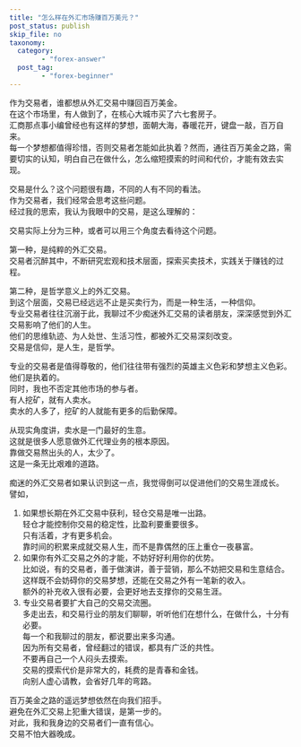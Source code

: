 ```yaml
---
title: "怎么样在外汇市场赚百万美元？"
post_status: publish
skip_file: no
taxonomy:
  category:
        - "forex-answer"
  post_tag:
        - "forex-beginner"
---
```


作为交易者，谁都想从外汇交易中赚回百万美金。  
在这个市场里，有人做到了，在核心大城市买了六七套房子。  
汇商那点事小编曾经也有这样的梦想，面朝大海，春暖花开，键盘一敲，百万自来。  
每一个梦想都值得珍惜，否则交易者怎能如此执着？然而，通往百万美金之路，需要切实的认知，明白自己在做什么，怎么缩短摸索的时间和代价，才能有效去实现。

交易是什么？这个问题很有趣，不同的人有不同的看法。  
作为交易者，我们经常会思考这些问题。  
经过我的思索，我认为我眼中的交易，是这么理解的：

交易实际上分为三种，或者可以用三个角度去看待这个问题。

第一种，是纯粹的外汇交易。  
交易者沉醉其中，不断研究宏观和技术层面，探索买卖技术，实践关于赚钱的过程。

第二种，是哲学意义上的外汇交易。  
到这个层面，交易已经远远不止是买卖行为，而是一种生活，一种信仰。  
专业交易者往往沉溺于此，我聊过不少痴迷外汇交易的读者朋友，深深感觉到外汇交易影响了他们的人生。  
他们的思维轨迹、为人处世、生活习性，都被外汇交易深刻改变。  
交易是信仰，是人生，是哲学。

专业的交易者是值得尊敬的，他们往往带有强烈的英雄主义色彩和梦想主义色彩。  
他们是执着的。  
同时，我也不否定其他市场的参与者。  
有人挖矿，就有人卖水。  
卖水的人多了，挖矿的人就能有更多的后勤保障。

从现实角度讲，卖水是一门最好的生意。  
这就是很多人愿意做外汇代理业务的根本原因。  
靠做交易熬出头的人，太少了。  
这是一条无比艰难的道路。

痴迷的外汇交易者如果认识到这一点，我觉得倒可以促进他们的交易生涯成长。  
譬如，

1. 如果想长期在外汇交易中获利，轻仓交易是唯一出路。  
    轻仓才能控制你交易的稳定性，比盈利要重要很多。  
    只有活着，才有更多机会。  
    靠时间的积累来成就交易人生，而不是靠偶然的压上重仓一夜暴富。
2. 如果你有外汇交易之外的才能，不妨好好利用你的优势。  
    比如说，有的交易者，善于做演讲，善于营销，那么不妨把交易和生意结合。  
    这样既不会妨碍你的交易梦想，还能在交易之外有一笔新的收入。  
    额外的补充收入很有必要，会更好地去支撑你的交易生涯。
3. 专业交易者要扩大自己的交易交流圈。  
    多走出去，和交易行业的朋友们聊聊，听听他们在想什么，在做什么，十分有必要。  
    每一个和我聊过的朋友，都说要出来多沟通。  
    因为所有交易者，曾经翻过的错误，都具有广泛的共性。  
    不要再自己一个人闷头去摸索。  
    交易的摸索代价是非常大的，耗费的是青春和金钱。  
    向别人虚心请教，会省好几年的弯路。

百万美金之路的遥远梦想依然在向我们招手。  
避免在外汇交易上犯重大错误，是第一步的。  
对此，我和我身边的交易者们一直有信心。  
交易不怕大器晚成。
